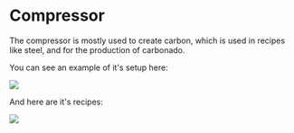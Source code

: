 # Compressor
The compressor is mostly used to create carbon, which is used in recipes like steel, and for the production of carbonado.

You can see an example of it's setup here:

![](https://i.gyazo.com/112cb08523e0072a570edbfd638f0179.png)

And here are it's recipes:

![](https://i.gyazo.com/c2ab83d3778cb985f2cc18656d15e357.png)
